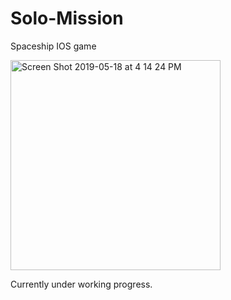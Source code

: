 # Solo-Mission
Spaceship IOS game

<img width="336" alt="Screen Shot 2019-05-18 at 4 14 24 PM" src="https://user-images.githubusercontent.com/37283717/57975900-8d05ee00-7988-11e9-9b83-67658b7a56c0.png">

Currently under working progress.
